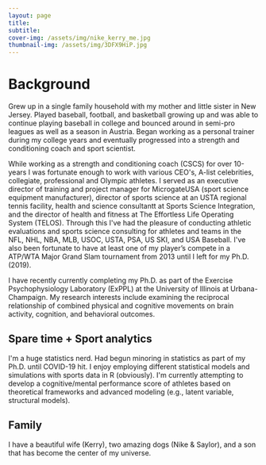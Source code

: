 ```yaml
---
layout: page
title: 
subtitle: 
cover-img: /assets/img/nike_kerry_me.jpg
thumbnail-img: /assets/img/3DFX9HiP.jpg
---
```


# Background

Grew up in a single family household with my mother and little sister in New Jersey. Played baseball, football, and basketball growing up and was able to continue playing baseball in college and bounced around in semi-pro leagues as well as a season in Austria. Began working as a personal trainer during my college years and eventually progressed into a strength and conditioning coach and sport scientist. 

While working as a strength and conditioning coach (CSCS) for over 10-years I was fortunate enough to work with various CEO's, A-list celebrities, collegiate, professional and Olympic athletes. I served as an executive director of training and project manager for MicrogateUSA (sport science equipment manufacturer), director of sports science at an USTA regional tennis facility, health and science consultantt at Sports Science Integration, and the director of health and fitness at The Effortless Life Operating System (TELOS). Through this I've had the pleasure of conducting athletic evaluations and sports science consulting for athletes and teams in the NFL, NHL, NBA, MLB, USOC, USTA, PSA, US SKI, and USA Baseball. I've also been fortunate to have at least one of my player’s compete in a ATP/WTA Major Grand Slam tournament from 2013 until I left for my Ph.D. (2019).

I have recently currently completing my Ph.D. as part of the Exercise Psychophysiology Laboratory (ExPPL) at the University of Illinois at Urbana-Champaign. My research interests include examining the reciprocal relationship of combined physical and cognitive movements on brain activity, cognition, and behavioral outcomes.

## Spare time + Sport analytics

I'm a huge statistics nerd. Had begun minoring in statistics as part of my Ph.D. until COVID-19 hit. I enjoy employing different statistical models and simulations with sports data in R (obviously). I'm currently attempting to develop a cognitive/mental performance score of athletes based on theoretical frameworks and advanced modeling (e.g., latent variable, structural models).

## Family

I have a beautiful wife (Kerry), two amazing dogs (Nike & Saylor), and a son that has become the center of my universe.


